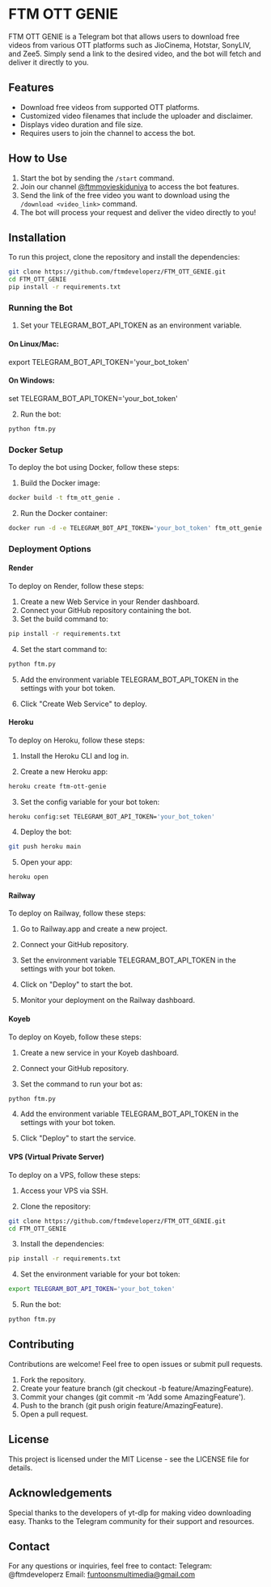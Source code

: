 
# FTM OTT GENIE

FTM OTT GENIE is a Telegram bot that allows users to download free videos from various OTT platforms such as JioCinema, Hotstar, SonyLIV, and Zee5. Simply send a link to the desired video, and the bot will fetch and deliver it directly to you.

## Features

- Download free videos from supported OTT platforms.
- Customized video filenames that include the uploader and disclaimer.
- Displays video duration and file size.
- Requires users to join the channel to access the bot.

## How to Use

1. Start the bot by sending the `/start` command.
2. Join our channel [@ftmmovieskiduniya](https://t.me/ftmmovieskiduniya) to access the bot features.
3. Send the link of the free video you want to download using the `/download <video_link>` command.
4. The bot will process your request and deliver the video directly to you!

## Installation

To run this project, clone the repository and install the dependencies:

```bash
git clone https://github.com/ftmdeveloperz/FTM_OTT_GENIE.git
cd FTM_OTT_GENIE
pip install -r requirements.txt
```

### Running the Bot

1. Set your TELEGRAM_BOT_API_TOKEN as an environment variable.

#### On Linux/Mac:

export TELEGRAM_BOT_API_TOKEN='your_bot_token'

#### On Windows:

set TELEGRAM_BOT_API_TOKEN='your_bot_token'


2. Run the bot:
```bash
python ftm.py
```

### Docker Setup

To deploy the bot using Docker, follow these steps:

1. Build the Docker image:
```bash
docker build -t ftm_ott_genie .
```
2. Run the Docker container:
```bash
docker run -d -e TELEGRAM_BOT_API_TOKEN='your_bot_token' ftm_ott_genie
```
### Deployment Options

#### Render
To deploy on Render, follow these steps:
1. Create a new Web Service in your Render dashboard.
2. Connect your GitHub repository containing the bot.
3. Set the build command to:
```bash
pip install -r requirements.txt
```
4. Set the start command to:
```bash
python ftm.py
```

5. Add the environment variable TELEGRAM_BOT_API_TOKEN in the settings with your bot token.

6. Click "Create Web Service" to deploy.


#### Heroku

To deploy on Heroku, follow these steps:

1. Install the Heroku CLI and log in.

2. Create a new Heroku app:
```bash
heroku create ftm-ott-genie
```

3. Set the config variable for your bot token:
```bash
heroku config:set TELEGRAM_BOT_API_TOKEN='your_bot_token'
```

4. Deploy the bot:
```bash
git push heroku main
```

5. Open your app:
```bash
heroku open
```


#### Railway

To deploy on Railway, follow these steps:

1. Go to Railway.app and create a new project.

2. Connect your GitHub repository.

3. Set the environment variable TELEGRAM_BOT_API_TOKEN in the settings with your bot token.

4. Click on "Deploy" to start the bot.

5. Monitor your deployment on the Railway dashboard.



#### Koyeb

To deploy on Koyeb, follow these steps:

1. Create a new service in your Koyeb dashboard.

2. Connect your GitHub repository.

3. Set the command to run your bot as:
```bash
python ftm.py
```

4. Add the environment variable TELEGRAM_BOT_API_TOKEN in the settings with your bot token.

5. Click "Deploy" to start the service.


#### VPS (Virtual Private Server)

To deploy on a VPS, follow these steps:

1. Access your VPS via SSH.

2. Clone the repository:
```bash
git clone https://github.com/ftmdeveloperz/FTM_OTT_GENIE.git
cd FTM_OTT_GENIE
```

3. Install the dependencies:
```bash
pip install -r requirements.txt
```

4. Set the environment variable for your bot token:
```bash
export TELEGRAM_BOT_API_TOKEN='your_bot_token'
```

5. Run the bot:
```bash
python ftm.py
```


## Contributing

Contributions are welcome! Feel free to open issues or submit pull requests.
1. Fork the repository.
2. Create your feature branch (git checkout -b feature/AmazingFeature).
3. Commit your changes (git commit -m 'Add some AmazingFeature').
4. Push to the branch (git push origin feature/AmazingFeature).
5. Open a pull request.



## License

This project is licensed under the MIT License - see the LICENSE file for details.

## Acknowledgements

Special thanks to the developers of yt-dlp for making video downloading easy.
Thanks to the Telegram community for their support and resources.


## Contact

For any questions or inquiries, feel free to contact:
Telegram: @ftmdeveloperz
Email: funtoonsmultimedia@gmail.com



